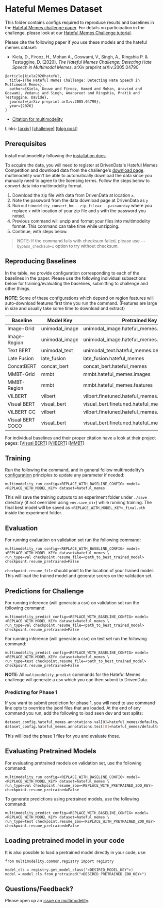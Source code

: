# Hateful Memes Dataset

This folder contains configs required to reproduce results and baselines in the [Hateful Memes challenge paper](https://arxiv.org/abs/2005.04790). For details on participation in the challenge, please look at our [Hateful Memes Challenge tutorial](https://multimodelity.sh/docs/challenges/hateful_memes_challenge).

Please cite the following paper if you use these models and the hateful memes dataset:

* Kiela, D., Firooz, H., Mohan A., Goswami, V., Singh, A., Ringshia P. & Testuggine, D. (2020). *The Hateful Memes Challenge: Detecting Hate Speech in Multimodal Memes*. arXiv preprint arXiv:2005.04790

```
@article{kiela2020hateful,
  title={The Hateful Memes Challenge: Detecting Hate Speech in Multimodal Memes},
  author={Kiela, Douwe and Firooz, Hamed and Mohan, Aravind and Goswami, Vedanuj and Singh, Amanpreet and Ringshia, Pratik and  Testuggine, Davide},
  journal={arXiv preprint arXiv:2005.04790},
  year={2020}
}
```
* [Citation for multimodelity](https://github.com/facebookresearch/multimodelity/tree/master/README.md#citation)

Links: [[arxiv]](https://arxiv.org/abs/2005.04790) [[challenge]](https://www.drivendata.org/competitions/70/hateful-memes-phase-2/) [[blog post]](https://ai.facebook.com/blog/hateful-memes-challenge-and-data-set)

## Prerequisites

Install multimodelity following the [installation docs](https://multimodelity.sh/docs/getting_started/installation/).


To acquire the data, you will need to register at DrivenData's Hateful Memes Competition and download data from the challenge's [download page](https://www.drivendata.org/competitions/70/hateful-memes-phase-2/data/). multimodelity won't be able to automatically download the data since you manually need to agree to the licensing terms. Follow the steps below to convert data into multimodelity format.

1. Download the zip file with data from DrivenData at location `x`.
2. Note the password from the data download page at DrivenData as `y`
3. Run `multimodelity_convert_hm --zip_file=x --password=y` where you replace `x` with location of your zip file and `y` with the password you noted.
4. Previous command will unzip and format your files into multimodelity format. This command can take time while unzipping.
5. Continue, with steps below.

> NOTE: If the command fails with checksum failed, please use `--bypass_checksum=1` option to try without checksum.

## Reproducing Baselines

In the table, we provide configuration corresponding to each of the baselines in the paper. Please use the following individual subsections below for training/evaluating the baselines, submitting to challenge and other things.

**NOTE**: Some of these configurations which depend on region features will auto-download features first time you run the command. (Features are large in size and usually take some time to download and extract)

| Baseline         | Model Key      | Pretrained Key                                   | Config                                                     |
|------------------|----------------|--------------------------------------------------|------------------------------------------------------------|
| Image-Grid       | unimodal_image | unimodal_image.hateful_memes.images              | projects/hateful_memes/configs/unimodal/image.yaml         |
| Image-Region     | unimodal_image | unimodal_image.hateful_memes.features            | projects/hateful_memes/configs/unimodal/with_features.yaml |
| Text BERT        | unimodal_text  | unimodal_text.hateful_memes.bert                 | projects/hateful_memes/configs/unimodal/bert.yaml          |
| Late Fusion      | late_fusion    | late_fusion.hateful_memes                        | projects/hateful_memes/configs/late_fusion/defaults.yaml   |
| ConcatBERT       | concat_bert    | concat_bert.hateful_memes                        | projects/hateful_memes/configs/concat_bert/defaults.yaml   |
| MMBT-Grid        | mmbt           | mmbt.hateful_memes.images                        | projects/hateful_memes/configs/mmbt/defaults.yaml          |
| MMBT-Region      | mmbt           | mmbt.hateful_memes.features                      | projects/hateful_memes/configs/mmbt/with_features.yaml     |
| ViLBERT          | vilbert        | vilbert.finetuned.hateful_memes.direct           | projects/hateful_memes/configs/vilbert/defaults.yaml       |
| Visual BERT      | visual_bert    | visual_bert.finetuned.hateful_memes.direct       | projects/hateful_memes/configs/visual_bert/direct.yaml     |
| ViLBERT CC       | vilbert        | vilbert.finetuned.hateful_memes.from_cc_original | projects/hateful_memes/configs/vilbert/from_cc.yaml        |
| Visual BERT COCO | visual_bert    | visual_bert.finetuned.hateful_memes.from_coco    | projects/hateful_memes/configs/visual_bert/from_coco.yaml  |


For individual baselines and their proper citation have a look at their project pages: [[Visual BERT]](https://github.com/facebookresearch/multimodelity/tree/master/projects/visual_bert) [[VilBERT]](https://github.com/facebookresearch/multimodelity/tree/master/projects/vilbert) [[MMBT]](https://github.com/facebookresearch/multimodelity/tree/master/projects/mmbt)

## Training

Run the following the command, and in general follow multimodelity's [configuration](https://multimodelity.sh/docs/notes/configuration) principles to update any parameter if needed:

```
multimodelity_run config=<REPLACE_WITH_BASELINE_CONFIG> model=<REPLACE_WITH_MODEL_KEY> dataset=hateful_memes
```

This will save the training outputs to an experiment folder under `./save` directory (if not overriden using `env.save_dir`) while running training. The final best model will be saved as `<REPLACE_WITH_MODEL_KEY>_final.pth` inside the experiment folder.

## Evaluation

For running evaluation on validation set run the following command:
```
multimodelity_run config=<REPLACE_WITH_BASELINE_CONFIG> model=<REPLACE_WITH_MODEL_KEY> dataset=hateful_memes \
run_type=val checkpoint.resume_file=<path_to_best_trained_model> checkpoint.resume_pretrained=False
```

`checkpoint.resume_file` should point to the location of your trained model. This will load the trained model and generate scores on the validation set.

## Predictions for Challenge

For running inference (will generate a csv) on validation set run the following command:

```
multimodelity_predict config=<REPLACE_WITH_BASELINE_CONFIG> model=<REPLACE_WITH_MODEL_KEY> dataset=hateful_memes \
run_type=val checkpoint.resume_file=<path_to_best_trained_model> checkpoint.resume_pretrained=False
```

For running inference (will generate a csv) on test set run the following command:

```
multimodelity_predict config=<REPLACE_WITH_BASELINE_CONFIG> model=<REPLACE_WITH_MODEL_KEY> dataset=hateful_memes \
run_type=test checkpoint.resume_file=<path_to_best_trained_model> checkpoint.resume_pretrained=False
```

**NOTE**: All `multimodelity_predict` commands for the Hateful Memes challenge will generate a csv which you can then submit to DrivenData.

### Predicting for Phase 1

If you want to submit prediction for phase 1, you will need to use command line opts to override the jsonl files that are loaded. At the end of any command you run, add the following to load seen dev and test splits:

```sh
dataset_config.hateful_memes.annotations.val[0]=hateful_memes/defaults/annotations/dev_seen.jsonl \
dataset_config.hateful_memes.annotations.test[0]=hateful_memes/defaults/annotations/test_seen.jsonl
```

This will load the phase 1 files for you and evaluate those.

## Evaluating Pretrained Models

For evaluating pretrained models on validation set, use the following command:

```
multimodelity_run config=<REPLACE_WITH_BASELINE_CONFIG> model=<REPLACE_WITH_MODEL_KEY> dataset=hateful_memes \
run_type=val checkpoint.resume_zoo=<REPLACE_WITH_PRETRAINED_ZOO_KEY> checkpoint.resume_pretrained=False
```

To generate predictions using pretrained models, use the following command:


```
multimodelity_predict config=<REPLACE_WITH_BASELINE_CONFIG> model=<REPLACE_WITH_MODEL_KEY> dataset=hateful_memes \
run_type=test checkpoint.resume_zoo=<REPLACE_WITH_PRETRAINED_ZOO_KEY> checkpoint.resume_pretrained=False
```

## Loading pretrained model in your code

It is also possible to load a pretrained model directly in your code, use:

```
from multimodelity.common.registry import registry

model_cls = registry.get_model_class("<DESIRED_MODEL_KEY">)
model = model_cls.from_pretrained("<DESIRED_PRETRAINED_ZOO_KEY>")
```

## Questions/Feedback?

Please open up an [issue on multimodelity](https://github.com/facebookresearch/multimodelity/issues/new/choose).
